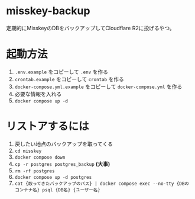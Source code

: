 # misskey-backup

定期的にMisskeyのDBをバックアップしてCloudflare R2に投げるやつ。

# 起動方法

1. `.env.example` をコピーして `.env` を作る
1. `crontab.example` をコピーして `crontab` を作る
1. `docker-compose.yml.example` をコピーして `docker-compose.yml` を作る
1. 必要な情報を入れる
1. `docker compose up -d`

# リストアするには

1. 戻したい地点のバックアップを取ってくる
1. `cd misskey`
1. `docker compose down`
1. `cp -r postgres postgres_backup` **(大事)**
1. `rm -rf postgres`
1. `docker compose up -d postgres`
1. `cat {取ってきたバックアップのパス} | docker compose exec --no-tty {DBのコンテナ名} psql {DB名} {ユーザー名}`
